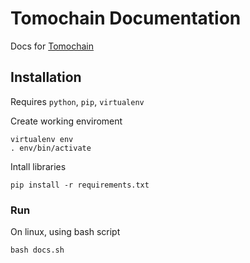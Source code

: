 # Tomochain Documentation

Docs for [Tomochain](https://docs.tomochain.com)

## Installation

Requires `python`, `pip`, `virtualenv`

Create working enviroment
```
virtualenv env
. env/bin/activate

```

Intall libraries
```
pip install -r requirements.txt
```

### Run
On linux, using bash script
```
bash docs.sh
```

